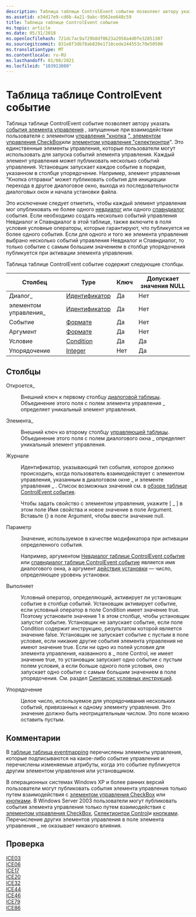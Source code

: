 ```yaml
---
description: Таблица таблице ControlEvent событие позволяет автору указать события элемента управления, запущенные при взаимодействии пользователя с элементом управления "Кнопка", элементом управления CheckBox или элементом управления "Селектионтри".
ms.assetid: e34d17e9-cd6b-4a21-9abc-9562ee648c59
title: Таблица таблице ControlEvent событие
ms.topic: article
ms.date: 05/31/2018
ms.openlocfilehash: 721dc7ac9a729b8df0623a2958a4d0fe32851307
ms.sourcegitcommit: 831e8f3db78ab820e1710cede244553c70e50500
ms.translationtype: MT
ms.contentlocale: ru-RU
ms.lasthandoff: 01/08/2021
ms.locfileid: "103913080"
---
```

# <a name="controlevent-table"></a>Таблица таблице ControlEvent событие

Таблица таблице ControlEvent событие позволяет автору указать [события элемента управления](control-events.md) , запущенные при взаимодействии пользователя с элементом [управления "кнопка](pushbutton-control.md) [", элементом управления CheckBox](checkbox-control.md)или [элементом управления "селектионтри](selectiontree-control.md)". Это единственные элементы управления, которые пользователи могут использовать для запуска событий элемента управления. Каждый элемент управления может публиковать несколько событий управления. Установщик запускает каждое событие в порядке, указанном в столбце упорядочение. Например, элемент управления "Кнопка отправки" может публиковать события для инициации перехода в другое диалоговое окно, выхода из последовательности диалоговых окон и начала установки файла.

Это исключение следует отметить, чтобы каждый элемент управления мог опубликовать не более одного [невдиалог](newdialog-controlevent.md) или одного [спавндиалог](spawndialog-controlevent.md) события. Если необходимо создать несколько событий управления Невдиалог и Спавндиалог в этой таблице, также включите в поля условия условные операторы, которые гарантируют, что публикуется не более одного события. Если для одного и того же элемента управления выбрано несколько событий управления Невдиалог и Спавндиалог, то только событие с самым большим значением в столбце упорядочения публикуется при активации элемента управления.

Таблица таблице ControlEvent событие содержит следующие столбцы.



| Столбец    | Type                         | Ключ | Допускает значения NULL |
|-----------|------------------------------|-----|----------|
| Диалог\_  | [Идентификатор](identifier.md) | Да   | Нет        |
| элементом управления\_ | [Идентификатор](identifier.md) | Да   | Нет        |
| Событие     | [Формате](formatted.md)   | Да   | Нет        |
| Аргумент  | [Формате](formatted.md)   | Да   | Нет        |
| Условие | [Condition](condition.md)   | Да   | Да        |
| Упорядочение  | [Integer](integer.md)       | Нет   | Да        |



 

## <a name="columns"></a>Столбцы

<dl> <dt>

<span id="Dialog_"></span><span id="dialog_"></span><span id="DIALOG_"></span>Откроется\_
</dt> <dd>

Внешний ключ к первому столбцу [диалоговой таблицы](dialog-table.md). Объединение этого поля с полем элемента управления \_ определяет уникальный элемент управления.

</dd> <dt>

<span id="Control_"></span><span id="control_"></span><span id="CONTROL_"></span>Элемента\_
</dt> <dd>

Внешний ключ ко второму столбцу [управляющей таблицы](control-table.md). Объединение этого поля с полем диалогового окна \_ определяет уникальный элемент управления.

</dd> <dt>

<span id="Event"></span><span id="event"></span><span id="EVENT"></span>Журнале
</dt> <dd>

Идентификатор, указывающий тип события, которое должно происходить, когда пользователь взаимодействует с элементом управления, указанным в диалоговом окне \_ и элементе управления \_ . Список возможных значений см. в [обзоре таблице ControlEvent событие](controlevent-overview.md).

Чтобы задать свойство с элементом управления, укажите \[ \_ \] в этом поле Имя свойства и новое значение в поле Argument. Вставьте {} в поле Argument, чтобы ввести значение null.

</dd> <dt>

<span id="Argument"></span><span id="argument"></span><span id="ARGUMENT"></span>Параметр
</dt> <dd>

Значение, используемое в качестве модификатора при активации определенного события.

Например, аргументом [Невдиалог таблице ControlEvent событие](newdialog-controlevent.md) или [спавндиалог таблице ControlEvent событие](spawndialog-controlevent.md) является имя диалогового окна, а аргумент [действия установки](install-action.md) — число, определяющее уровень установки.

</dd> <dt>

<span id="Condition"></span><span id="condition"></span><span id="CONDITION"></span>Выполняет
</dt> <dd>

Условный оператор, определяющий, активирует ли установщик событие в столбце событий. Установщик активирует событие, если условный оператор в поле Condition имеет значение true. Поэтому установите значение 1 в этом столбце, чтобы установщик запустит событие. Установщик не запускает событие, если поле Condition содержит инструкцию, результатом которой является значение false. Установщик не запускает событие с пустым в поле условие, если никакие другие события элемента управления не имеют значение true. Если ни одно из полей условия для элемента управления, названного в \_ поле Control, не имеет значение true, то установщик запускает одно событие с пустым полем условия, а если больше одного поля условия, оно запускает одно событие с самым большим значением в поле упорядочения. См. раздел [Синтаксис условных инструкций](conditional-statement-syntax.md).

</dd> <dt>

<span id="Ordering"></span><span id="ordering"></span><span id="ORDERING"></span>Упорядочение
</dt> <dd>

Целое число, используемое для упорядочивания нескольких событий, привязанных к одному элементу управления. Это значение должно быть неотрицательным числом. Это поле можно оставить пустым.

</dd> </dl>

## <a name="remarks"></a>Комментарии

В [таблице таблица eventmapping](eventmapping-table.md) перечислены элементы управления, которые подписываются на какое-либо событие управления и перечислены изменяемые атрибуты, когда это событие публикуется другим элементом управления или установщиком.

В операционных системах Windows XP и более ранних версий пользователи могут публиковать события элемента управления только путем взаимодействия с [элементом управления CheckBox](checkbox-control.md) или [кнопками](pushbutton-control.md). В Windows Server 2003 пользователи могут публиковать события элемента управления только путем взаимодействия с [элементом управления CheckBox](checkbox-control.md), [Селектионтри Control](selectiontree-control.md)и [кнопками](pushbutton-control.md). Перечисление других элементов управления в поле элемента управления \_ не оказывает никакого влияния.

## <a name="validation"></a>Проверка

<dl>

[ICE03](ice03.md)  
[ICE06](ice06.md)  
[ICE17](ice17.md)  
[ICE20](ice20.md)  
[ICE32](ice32.md)  
[ICE44](ice44.md)  
[ICE46](ice46.md)  
[ICE79](ice79.md)  
[ICE86](ice86.md)  
</dl>

 

 




